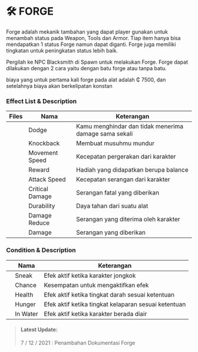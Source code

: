 # 🛠 FORGE

Forge adalah mekanik tambahan yang dapat player gunakan untuk menambah status pada Weapon, Tools dan Armor. Tiap item hanya bisa mendapatkan 1 status Forge namun dapat diganti. Forge juga memiliki tingkatan untuk peningkatan status lebih baik.



Pergilah ke NPC Blacksmith di Spawn untuk melakukan Forge. Forge dapat dilakukan dengan 2 cara yaitu dengan batu forge atau tanpa batu.

biaya yang untuk pertama kali forge pada alat adalah ₵ 7500, dan setelahnya biaya akan berkelipatan konstan

### Effect List & Description

<table><thead><tr><th data-type="files">Files</th><th>Nama</th><th>Keterangan</th></tr></thead><tbody><tr><td></td><td>Dodge</td><td>Kamu menghindar dan tidak menerima damage sama sekali</td></tr><tr><td></td><td>Knockback</td><td>Membuat musuhmu mundur</td></tr><tr><td></td><td>Movement Speed</td><td>Kecepatan pergerakan dari karakter</td></tr><tr><td></td><td>Reward</td><td>Hadiah yang didapatkan berupa balance</td></tr><tr><td></td><td>Attack Speed</td><td>Kecepatan serangan dari karakter</td></tr><tr><td></td><td>Critical Damage</td><td>Serangan fatal yang diberikan</td></tr><tr><td></td><td>Durability</td><td>Daya tahan dari suatu alat</td></tr><tr><td></td><td>Damage Reduce</td><td>Serangan yang diterima oleh karakter</td></tr><tr><td></td><td>Damage</td><td>Serangan yang diberikan</td></tr></tbody></table>

### Condition & Description

<table><thead><tr><th data-type="files"></th><th>Nama</th><th>Keterangan</th></tr></thead><tbody><tr><td></td><td>Sneak</td><td>Efek aktif ketika karakter jongkok</td></tr><tr><td></td><td>Chance</td><td>Kesempatan untuk mengaktifkan efek</td></tr><tr><td></td><td>Health</td><td>Efek aktif ketika tingkat darah sesuai ketentuan</td></tr><tr><td></td><td>Hunger</td><td>Efek aktif ketika tingkat kelaparan sesuai ketentuan</td></tr><tr><td></td><td>In Water</td><td>Efek aktif ketika karakter berada diair</td></tr></tbody></table>

> #### Latest Update:
>
> 7 / 12 / 2021 : Penambahan Dokumentasi Forge
